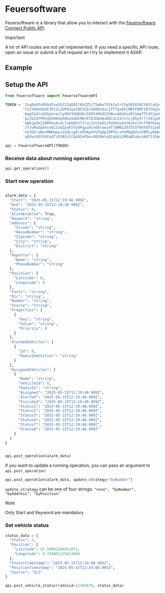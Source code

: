 # Feuersoftware

Feuersoftware is a library that allow you to interact with the [Feuersoftware Connect Public API](https://connectapi.feuersoftware.com/swagger/index.html).

> [!IMPORTANT]  
> A lot of API routes are not yet implemented. 
> If you need a specific API route, open an issue or submit a Pull request an I try to implement it ASAP.


## Example

## Setup the API

```python
from feuersoftware import FeuersoftwareAPI

TOKEN = '2xgRoQfoMGb4IveCDJIZqOO1l8hZZ5jT5mAw7SSk1otrFSq50IA2HIYB3luEpv7Vw8BWwG'\
        'Y2zV96VUkOF3FCZs2OP03qaTWF3CDrUHOKndvLIFTTgx0FCMBTFBRF1DfG4g3rs8BSMHB4'\
        '6qph1AlxOZ6parmJlp90V3GQB4EoI6DFdKE4SZeBuu46mXoaDlSmpTTS3FCpeG7oEUJVgy'\
        'pLZkZSFPRng5HdKhp6HG2XmNIMAtKTG3DAUWuKRi3cZ4JstLj05y4r7jt81g4DYXz9gVYc'\
        'UWk2pOkIZ9RPmu0s4LlaXHEK3TJlxLIUt5eHIzPUVKXyhdJDckviPsTYNfRxkpcNGd0vAb'\
        'zfzwMadgb4xaOi1v6ZpsRfXyOPgpudcnO6rwwi9TlAWNZ2075CO7HVFEP31yGhXmYsdFwj'\
        'ne3UIraWovMWHqeyv2yQLigKLePDAgXYUFqQpZ9P5ScznSMUg0ZnxS0Miy0qKe9zDYtqTk'\
        'qQVwrUGfGVFp4Ti83NJLCCGUOCmF0ovOB28mYyQIqGAi2MDaNIuAvz6HT1tGAo5nYdzOeu'

api = FeuersoftwareAPI(TOKEN)
```

### Receive data about running operations

```python
api.get_operations()
```

### Start new operation

```python

alarm_data = {
  "Start": "2025-05-15T12:19:48.909Z",
  "End": "2025-05-15T12:19:48.909Z",
  "Status": 0,
  "AlarmEnabled": True,
  "Keyword": "string",
  "Address": {
    "Street": "string",
    "HouseNumber": "string",
    "ZipCode": "string",
    "City": "string",
    "District": "string"
  },
  "Reporter": {
    "Name": "string",
    "PhoneNumber": "string"
  },
  "Position": {
    "Latitude": 0,
    "Longitude": 0
  },
  "Facts": "string",
  "Ric": "string",
  "Number": "string",
  "Source": "string",
  "Properties": [
    {
      "Key": "string",
      "Value": "string",
      "Priority": 0
    }
  ],
  "AlarmedVehicles": [
    {
      "Id": 0,
      "RadioIdentifier": "string"
    }
  ],
  "AssignedVehicles": [
    {
      "Name": "string",
      "VehicleId": 0,
      "RadioId": "string",
      "Assigned": "2025-05-15T12:19:48.909Z",
      "Alerted": "2025-05-15T12:19:48.909Z",
      "Finished": "2025-05-15T12:19:48.909Z",
      "Status1": "2025-05-15T12:19:48.909Z",
      "Status2": "2025-05-15T12:19:48.909Z",
      "Status3": "2025-05-15T12:19:48.909Z",
      "Status4": "2025-05-15T12:19:48.909Z",
      "Status7": "2025-05-15T12:19:48.909Z",
      "Status8": "2025-05-15T12:19:48.909Z"
    }
  ]
}


api.post_operation(alarm_data)

```

If you want to update a running operation, you can pass an argument to `api.post_operation`:

```python
api.post_operation(alarm_data, update_strategy="byNumber")
```

`update_strategy` can be one of four strings: `"none", "byNumber", "byAddress", "byPosition"`

> [!NOTE]  
> Only Start and Keyword are mandatory


### Set vehicle status

```python
status_data = {
  "Status": 3,
  "Position": {
    "Latitude": 47.59902386911071,
    "Longitude": 8.334801219413004
  },
  "StatusTimestamp": "2025-05-15T12:24:08.905Z",
  "PositionTimestamp": "2025-05-15T12:24:08.905Z",
  "Source": "ILS"
}

api.post_vehicle_status(radioid=12345678, status_data)
```
